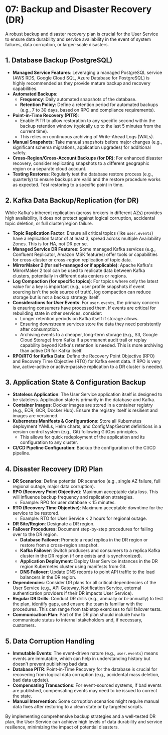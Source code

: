 # 07: Backup and Disaster Recovery (DR)

A robust backup and disaster recovery plan is crucial for the User Service to ensure data durability and service availability in the event of system failures, data corruption, or larger-scale disasters.

## 1. Database Backup (PostgreSQL)

*   **Managed Service Features**: Leveraging a managed PostgreSQL service (AWS RDS, Google Cloud SQL, Azure Database for PostgreSQL) is highly recommended as they provide mature backup and recovery capabilities.
*   **Automated Backups**:
    *   **Frequency**: Daily automated snapshots of the database.
    *   **Retention Policy**: Define a retention period for automated backups (e.g., 7 to 30 days, based on RPO and compliance requirements).
*   **Point-in-Time Recovery (PITR)**:
    *   Enable PITR to allow restoration to any specific second within the backup retention window (typically up to the last 5 minutes from the current time).
    *   This relies on continuous archiving of Write-Ahead Logs (WALs).
*   **Manual Snapshots**: Take manual snapshots before major changes (e.g., significant schema migrations, application upgrades) for additional safety.
*   **Cross-Region/Cross-Account Backups (for DR)**: For enhanced disaster recovery, consider replicating snapshots to a different geographic region or a separate cloud account.
*   **Testing Restores**: Regularly test the database restore process (e.g., quarterly) to ensure backups are valid and the restore procedure works as expected. Test restoring to a specific point in time.

## 2. Kafka Data Backup/Replication (for DR)

While Kafka's inherent replication (across brokers in different AZs) provides high availability, it does not protect against logical corruption, accidental topic deletion, or full cluster/region failure.

*   **Topic Replication Factor**: Ensure all critical topics (like `user.events`) have a replication factor of at least 3, spread across multiple Availability Zones. This is for HA, not DR per se.
*   **Managed Service DR Features**: Some managed Kafka services (e.g., Confluent Replicator, Amazon MSK features) offer tools or capabilities for cross-cluster or cross-region replication of topic data.
*   **MirrorMaker 2 (for self-managed or if applicable)**: Apache Kafka's MirrorMaker 2 tool can be used to replicate data between Kafka clusters, potentially in different data centers or regions.
*   **Log Compaction (for specific topics)**: For topics where only the latest value for a key is important (e.g., user profile snapshots if event sourcing isn't the sole source of truth), log compaction can reduce storage but is not a backup strategy itself.
*   **Considerations for User Events**: For `user.events`, the primary concern is ensuring consumers have processed them. If events are critical for rebuilding state in other services, consider:
    *   Longer retention periods on Kafka itself if storage allows.
    *   Ensuring downstream services store the data they need persistently after consumption.
    *   Archiving events to a cheaper, long-term storage (e.g., S3, Google Cloud Storage) from Kafka if a permanent audit trail or replay capability beyond Kafka's retention is needed. This is more archiving than active DR for Kafka itself.
*   **RPO/RTO for Kafka Data**: Define the Recovery Point Objective (RPO) and Recovery Time Objective (RTO) for Kafka event data. If RPO is very low, active-active or active-passive replication to a DR cluster is needed.

## 3. Application State & Configuration Backup

*   **Stateless Application**: The User Service application itself is designed to be stateless. Application state is primarily in the database and Kafka.
*   **Container Images**: Docker images are stored in a container registry (e.g., ECR, GCR, Docker Hub). Ensure the registry itself is resilient and images are versioned.
*   **Kubernetes Manifests & Configurations**: Store all Kubernetes deployment YAMLs, Helm charts, and ConfigMap/Secret definitions in a version control system (e.g., Git) following GitOps principles.
    *   This allows for quick redeployment of the application and its configuration to any cluster.
*   **CI/CD Pipeline Configuration**: Backup the configuration of the CI/CD pipeline.

## 4. Disaster Recovery (DR) Plan

*   **DR Scenarios**: Define potential DR scenarios (e.g., single AZ failure, full regional outage, major data corruption).
*   **RPO (Recovery Point Objective)**: Maximum acceptable data loss. This will influence backup frequency and replication strategies.
    *   Example: RPO for user database < 15 minutes.
*   **RTO (Recovery Time Objective)**: Maximum acceptable downtime for the service to be restored.
    *   Example: RTO for User Service < 2 hours for regional outage.
*   **DR Site/Region**: Designate a DR region.
*   **Failover Procedures**: Document step-by-step procedures for failing over to the DR region.
    *   **Database Failover**: Promote a read replica in the DR region or restore from a cross-region snapshot.
    *   **Kafka Failover**: Switch producers and consumers to a replica Kafka cluster in the DR region (if one exists and is synchronized).
    *   **Application Deployment**: Deploy User Service instances in the DR region Kubernetes cluster using manifests from Git.
    *   **DNS Failover**: Update DNS records to point API traffic to the load balancers in the DR region.
*   **Dependencies**: Consider DR plans for all critical dependencies of the User Service (e.g., API Gateway, Notification Service, external authentication providers if their DR impacts User Service).
*   **Regular DR Drills**: Conduct DR drills (e.g., annually or bi-annually) to test the plan, identify gaps, and ensure the team is familiar with the procedures. This can range from tabletop exercises to full failover tests.
*   **Communication Plan**: Part of the DR plan should include how to communicate status to internal stakeholders and, if necessary, customers.

## 5. Data Corruption Handling

*   **Immutable Events**: The event-driven nature (e.g., `user.events`) means events are immutable, which can help in understanding history but doesn't prevent publishing bad data.
*   **Database PITR**: Point-in-Time Recovery for the database is crucial for recovering from logical data corruption (e.g., accidental mass deletion, bad data update).
*   **Compensating Transactions**: For event-sourced systems, if bad events are published, compensating events may need to be issued to correct the state.
*   **Manual Intervention**: Some corruption scenarios might require manual data fixes after restoring to a clean state or by targeted scripts.

By implementing comprehensive backup strategies and a well-tested DR plan, the User Service can achieve high levels of data durability and service resilience, minimizing the impact of potential disasters.
